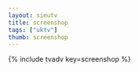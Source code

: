 ```yaml
--- 
layout: sieutv
title: screenshop
tags: ["uktv"]
thumb: screenshop
---
```

{% include tvadv key=screenshop %}
